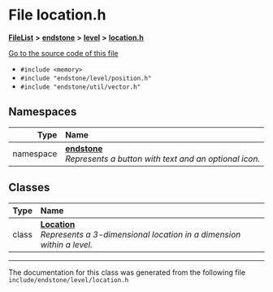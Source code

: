 

# File location.h



[**FileList**](files.md) **>** [**endstone**](dir_6cf277b678674f97c7a2b6b3b2447b33.md) **>** [**level**](dir_8e239ca1e5fd0d936d66a30330d3a329.md) **>** [**location.h**](location_8h.md)

[Go to the source code of this file](location_8h_source.md)



* `#include <memory>`
* `#include "endstone/level/position.h"`
* `#include "endstone/util/vector.h"`













## Namespaces

| Type | Name |
| ---: | :--- |
| namespace | [**endstone**](namespaceendstone.md) <br>_Represents a button with text and an optional icon._  |


## Classes

| Type | Name |
| ---: | :--- |
| class | [**Location**](classendstone_1_1Location.md) <br>_Represents a 3-dimensional location in a dimension within a level._  |



















































------------------------------
The documentation for this class was generated from the following file `include/endstone/level/location.h`

